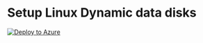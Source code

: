 # Setup Linux Dynamic data disks

<a href="https://portal.azure.com/#create/Microsoft.Template/uri/https%3A%2F%2Fraw.githubusercontent.com%2Fazure-quickstart-templates%2Fmaster%2F201-vm-linux-dynamic-data-disks%2Fazuredeploy.json" target="_blank">
   <img alt="Deploy to Azure" src="http://azuredeploy.net/deploybutton.png"/>
</a>
